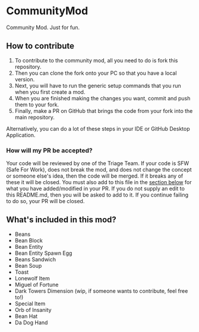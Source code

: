 # CommunityMod
Community Mod. Just for fun.

## How to contribute
1. To contribute to the community mod, all you need to do is fork this repository. 
2. Then you can clone the fork onto your PC so that you have a local version. 
3. Next, you will have to run the generic setup commands that you run when you first create a mod. 
4. When you are finished making the changes you want, commit and push them to your fork. 
5. Finally, make a PR on GitHub that brings the code from your fork into the main repository.

Alternatively, you can do a lot of these steps in your IDE or GitHub Desktop Application.

### How will my PR be accepted?
Your code will be reviewed by one of the Triage Team. If your code is SFW (Safe For Work), does not break the mod, and
does not change the concept or someone else's idea, then the code will be merged. If it breaks any of these it will be
closed. You must also add to this file in the [section below](#whats-included-in-this-mod) for what you have added/modified in your PR. If you do not
supply an edit to this README.md, then you will be asked to add to it. If you continue failing to do so, your PR will be
closed.

## What's included in this mod?
- Beans
- Bean Block
- Bean Entity
- Bean Entity Spawn Egg
- Beans Sandwich
- Bean Soup
- Toast
- Lonewolf Item
- Miguel of Fortune
- Dark Towers Dimension (wip, if someone wants to contribute, feel free to!)
- Special Item
- Orb of Insanity
- Bean Hat
- Da Dog Hand
